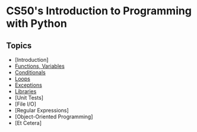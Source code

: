 # CS50's Introduction to Programming with Python

## Topics

- [Introduction]
- [Functions, Variables](https://github.com/asif-munshi/cs50-python/tree/main/functions_and_variables)
- [Conditionals](https://github.com/asif-munshi/cs50-python/tree/main/conditionals)
- [Loops](https://github.com/asif-munshi/cs50-python/tree/main/loops)
- [Exceptions](https://github.com/asif-munshi/cs50-python/tree/main/exceptions)
- [Libraries](https://github.com/asif-munshi/cs50-python/tree/main/libraries)
- [Unit Tests]
- [File I/O]
- [Regular Expressions]
- [Object-Oriented Programming]
- [Et Cetera]
